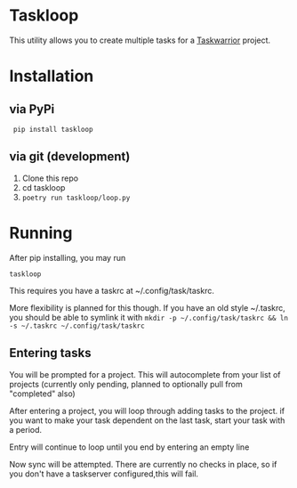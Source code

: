 # Taskloop

This utility allows you to create multiple tasks for a
[Taskwarrior](https://taskwarrior.org) project.

# Installation
## via PyPi
` pip install taskloop`
## via git (development)
1. Clone this repo
2. cd taskloop
3. `poetry run taskloop/loop.py`
# Running
After pip installing, you may run

`taskloop`

This requires you have a taskrc at ~/.config/task/taskrc.

More flexibility is planned for this though.  If you have an old style
~/.taskrc, you should be able to symlink it with `mkdir -p ~/.config/task/taskrc
&& ln -s ~/.taskrc ~/.config/task/taskrc`
## Entering tasks
You will be prompted for a project.  This will autocomplete from your list of
projects (currently only pending, planned to optionally pull from "completed"
also)

After entering a project, you will loop through adding tasks to the project.  if
you want to make your task dependent on the last task, start your task with a
period.

Entry will continue to loop until you end by entering an empty line

Now sync will be attempted.   There are currently no checks in place, so if you
don't have a taskserver configured,this will fail.
